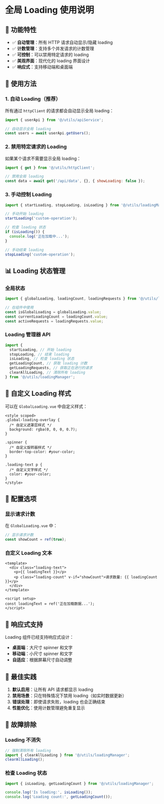 # 全局 Loading 使用说明

## 🎯 功能特性

- ✅ **自动管理**：所有 HTTP 请求自动显示/隐藏 loading
- ✅ **计数管理**：支持多个并发请求的计数管理
- ✅ **可控制**：可以禁用特定请求的 loading
- ✅ **美观界面**：现代化的 loading 界面设计
- ✅ **响应式**：支持移动端和桌面端

## 🚀 使用方法

### 1. 自动 Loading（推荐）

所有通过 `httpClient` 的请求都会自动显示全局 loading：

```javascript
import { userApi } from '@/utils/apiService';

// 自动显示全局 loading
const users = await userApi.getUsers();
```

### 2. 禁用特定请求的 Loading

如果某个请求不需要显示全局 loading：

```javascript
import { get } from '@/utils/httpClient';

// 禁用全局 loading
const data = await get('/api/data', {}, { showLoading: false });
```

### 3. 手动控制 Loading

```javascript
import { startLoading, stopLoading, isLoading } from '@/utils/loadingManager';

// 手动开始 loading
startLoading('custom-operation');

// 检查 loading 状态
if (isLoading()) {
  console.log('正在加载中...');
}

// 手动结束 loading
stopLoading('custom-operation');
```

## 📊 Loading 状态管理

### 全局状态

```javascript
import { globalLoading, loadingCount, loadingRequests } from '@/utils/loadingManager';

// 在组件中使用
const isGlobalLoading = globalLoading.value;
const currentLoadingCount = loadingCount.value;
const activeRequests = loadingRequests.value;
```

### Loading 管理器 API

```javascript
import {
  startLoading, // 开始 loading
  stopLoading, // 结束 loading
  isLoading, // 检查 loading 状态
  getLoadingCount, // 获取 loading 计数
  getLoadingRequests, // 获取正在进行的请求
  clearAllLoading, // 清除所有 loading
} from '@/utils/loadingManager';
```

## 🎨 自定义 Loading 样式

可以在 `GlobalLoading.vue` 中自定义样式：

```vue
<style scoped>
.global-loading-overlay {
  /* 自定义遮罩层样式 */
  background: rgba(0, 0, 0, 0.7);
}

.spinner {
  /* 自定义旋转器样式 */
  border-top-color: #your-color;
}

.loading-text p {
  /* 自定义文字样式 */
  color: #your-color;
}
</style>
```

## 🔧 配置选项

### 显示请求计数

在 `GlobalLoading.vue` 中：

```javascript
// 显示请求计数
const showCount = ref(true);
```

### 自定义 Loading 文本

```vue
<template>
  <div class="loading-text">
    <p>{{ loadingText }}</p>
    <p class="loading-count" v-if="showCount">请求数量: {{ loadingCount }}</p>
  </div>
</template>

<script setup>
const loadingText = ref('正在加载数据...');
</script>
```

## 📱 响应式支持

Loading 组件已经支持响应式设计：

- **桌面端**：大尺寸 spinner 和文字
- **移动端**：小尺寸 spinner 和文字
- **自适应**：根据屏幕尺寸自动调整

## 🎯 最佳实践

1. **默认启用**：让所有 API 请求都显示 loading
2. **禁用场景**：只在特殊情况下禁用 loading（如实时数据更新）
3. **错误处理**：即使请求失败，loading 也会正确结束
4. **性能优化**：使用计数管理避免重复显示

## 🐛 故障排除

### Loading 不消失

```javascript
// 强制清除所有 loading
import { clearAllLoading } from '@/utils/loadingManager';
clearAllLoading();
```

### 检查 Loading 状态

```javascript
import { isLoading, getLoadingCount } from '@/utils/loadingManager';

console.log('Is loading:', isLoading());
console.log('Loading count:', getLoadingCount());
```
